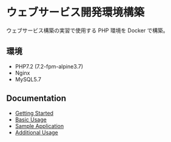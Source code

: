 # ウェブサービス開発環境構築

ウェブサービス構築の実習で使用する PHP 環境を Docker で構築。

## 環境
* PHP7.2 (7.2-fpm-alpine3.7)
* Nginx
* MySQL5.7

## Documentation

- [Getting Started](./documents/getting-started/README.md)
- [Basic Usage](./documents/basic-usage/README.md)
- [Sample Application](./documents/sample-application/README.md)
- [Additional Usage](./documents/additional-usage/README.md)
